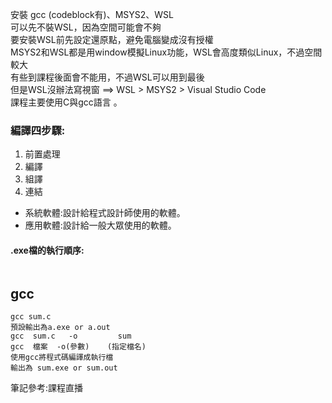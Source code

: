 安裝 gcc (codeblock有)、MSYS2、WSL  
可以先不裝WSL，因為空間可能會不夠  
要安裝WSL前先設定還原點，避免電腦變成沒有授權  
MSYS2和WSL都是用window模擬Linux功能，WSL會高度類似Linux，不過空間較大  
有些到課程後面會不能用，不過WSL可以用到最後  
但是WSL沒辦法寫視窗 ==> WSL > MSYS2 > Visual Studio Code  
課程主要使用C與gcc語言 。

### 編譯四步驟:  
1. 前置處理  
2. 編譯  
3. 組譯  
4. 連結  

* 系統軟體:設計給程式設計師使用的軟體。
* 應用軟體:設計給一般大眾使用的軟體。

#### .exe檔的執行順序:
![]()

gcc
---
```
gcc sum.c  
預設輸出為a.exe or a.out  
gcc  sum.c   -o         sum  
gcc  檔案  -o(參數)    (指定檔名)  
使用gcc將程式碼編譯成執行檔  
輸出為 sum.exe or sum.out
```

筆記參考:課程直播